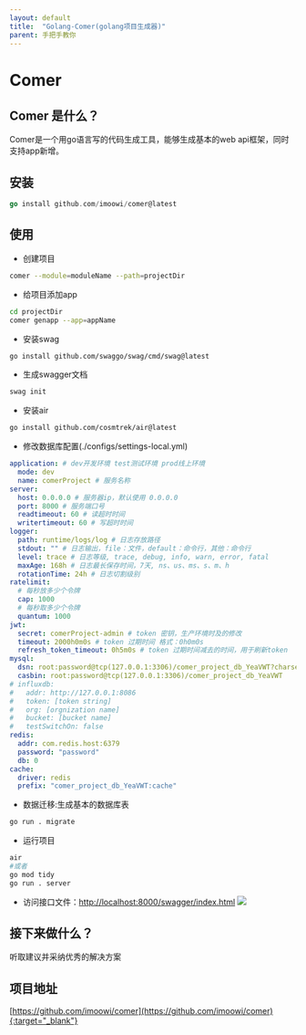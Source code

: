 ```yaml
---
layout: default
title:  "Golang-Comer(golang项目生成器)"
parent: 手把手教你
---
```

# Comer
## Comer 是什么？
Comer是一个用go语言写的代码生成工具，能够生成基本的web api框架，同时支持app新增。
## 安装

```go
go install github.com/imoowi/comer@latest
```
## 使用
- 创建项目
```sh
comer --module=moduleName --path=projectDir
```
- 给项目添加app
```sh
cd projectDir
comer genapp --app=appName
```
- 安装swag
```sh
go install github.com/swaggo/swag/cmd/swag@latest
```
- 生成swagger文档
```sh
swag init
```
- 安装air
```sh
go install github.com/cosmtrek/air@latest
```
- 修改数据库配置(./configs/settings-local.yml)

```yml
application: # dev开发环境 test测试环境 prod线上环境
  mode: dev
  name: comerProject # 服务名称
server:
  host: 0.0.0.0 # 服务器ip，默认使用 0.0.0.0
  port: 8000 # 服务端口号
  readtimeout: 60 # 读超时时间
  writertimeout: 60 # 写超时时间
logger:
  path: runtime/logs/log # 日志存放路径
  stdout: "" # 日志输出，file：文件，default：命令行，其他：命令行
  level: trace # 日志等级, trace, debug, info, warn, error, fatal
  maxAge: 168h # 日志最长保存时间，7天, ns、us、ms、s、m、h
  rotationTime: 24h # 日志切割级别
ratelimit:
  # 每秒放多少个令牌
  cap: 1000
  # 每秒取多少个令牌
  quantum: 1000
jwt:
  secret: comerProject-admin # token 密钥，生产环境时及的修改
  timeout: 2000h0m0s # token 过期时间 格式：0h0m0s
  refresh_token_timeout: 0h5m0s # token 过期时间减去的时间，用于刷新token
mysql:
  dsn: root:password@tcp(127.0.0.1:3306)/comer_project_db_YeaVWT?charset=utf8&parseTime=True&loc=Local&timeout=1000ms
  casbin: root:password@tcp(127.0.0.1:3306)/comer_project_db_YeaVWT
# influxdb:
#   addr: http://127.0.0.1:8086
#   token: [token string]
#   org: [orgnization name]
#   bucket: [bucket name]
#   testSwitchOn: false
redis:
  addr: com.redis.host:6379
  password: "password"
  db: 0
cache:
  driver: redis
  prefix: "comer_project_db_YeaVWT:cache"

```
- 数据迁移:生成基本的数据库表
```sh
go run . migrate
```
- 运行项目
```sh
air
#或者
go mod tidy
go run . server
```
- 访问接口文件：[http://localhost:8000/swagger/index.html](http://localhost:8000/swagger/index.html)
![](/assets/images/golang/comer-swagger.png)
## 接下来做什么？
听取建议并采纳优秀的解决方案
## 项目地址
[https://github.com/imoowi/comer](https://github.com/imoowi/comer){:target="_blank"}